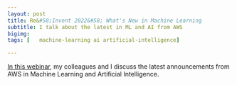 ```yaml
---
layout: post
title: Re&#58;Invent 2022&#58; What's New in Machine Learning 
subtitle: I talk about the latest in ML and AI from AWS
bigimg:
tags: [   machine-learning ai artificial-intelligence]

---
```


[In this webinar](https://blog.doit-intl.com/recapping-aws-re-invent-2021-d821fbc3df42), my colleagues and I 
discuss the latest announcements from AWS in Machine Learning
and Artificial Intelligence.



